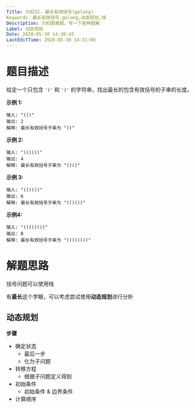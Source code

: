 ```yaml
---
Title: 力扣32. 最长有效括号(golang)
Keywords：最长有效括号,golang,动态规划,栈
Description: 力扣困难题，写一下各种题解
Label: 动态规划
Date: 2020-05-30 14:30:43
LastEditTime: 2020-05-30 14:31:00
---
```


# 题目描述

给定一个只包含 `'('` 和 `')'` 的字符串，找出最长的包含有效括号的子串的长度。

**示例 1:**

```
输入: "(()"
输出: 2
解释: 最长有效括号子串为 "()"
```

**示例 2:**

```
输入: ")()())"
输出: 4
解释: 最长有效括号子串为 "()()"
```

**示例 3:**

```
输入: "(()())"
输出: 6
解释: 最长有效括号子串为 "(()())"
```

**示例4:**

```
输入: "()(()())"
输出: 8
解释: 最长有效括号子串为 "()(()())"
```

# 解题思路

括号问题可以使用栈

有**最长**这个字眼，可以考虑尝试使用**动态规划**进行分析

## 动态规划

**步骤**

- 确定状态
  - 最后一步
  - 化为子问题
- 转移方程
  - 根据子问题定义得到
- 初始条件
  - 初始条件 & 边界条件
- 计算顺序



